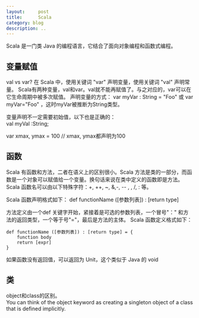 ```yaml
---
layout:     post
title:      Scala
category: blog
description: ..
---
```


Scala 是一门类 Java 的编程语言，它结合了面向对象编程和函数式编程。

## 变量赋值
val vs var?
在 Scala 中，使用关键词 "var" 声明变量，使用关键词 "val" 声明常量。
Scala有两种变量，val和var。val就不能再赋值了。与之对应的，var可以在它生命周期中被多次赋值。
声明变量的方式：
var myVar : String = "Foo"
或 var myVar="Foo" ，这时myVar被推断为String类型。

变量声明不一定需要初始值，以下也是正确的：   
val myVal :String;

var xmax, ymax = 100  // xmax, ymax都声明为100


## 函数  
Scala 有函数和方法，二者在语义上的区别很小。Scala 方法是类的一部分，而函数是一个对象可以赋值给一个变量。换句话来说在类中定义的函数即是方法。     
Scala 函数名可以由以下特殊字符：+, ++, ~, &,-, -- , \, /, : 等。    

Scala 函数声明格式如下：
def functionName ([参数列表]) : [return type]     

方法定义由一个def 关键字开始，紧接着是可选的参数列表，一个冒号"：" 和方法的返回类型，一个等于号"="，最后是方法的主体。
Scala 函数定义格式如下：

	def functionName ([参数列表]) : [return type] = {
		function body
		return [expr]
	}
	
如果函数没有返回值，可以返回为 Unit，这个类似于 Java 的 void    

## 类   
object和class的区别。    
You can think of the object keyword as creating a singleton object of a class that is defined implicitly.     





